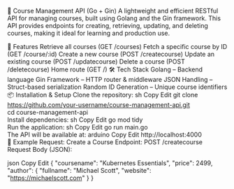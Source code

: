 📘 Course Management API (Go + Gin)
A lightweight and efficient RESTful API for managing courses, built using Golang and the Gin framework. This API provides endpoints for creating, retrieving, updating, and deleting courses, making it ideal for learning and production use.

🚀 Features
Retrieve all courses (GET /courses)
Fetch a specific course by ID (GET /course/:id)
Create a new course (POST /createcourse)
Update an existing course (POST /updatecourse)
Delete a course (POST /deletecourse)
Home route (GET /)
🛠 Tech Stack
Golang – Backend language
Gin Framework – HTTP router & middleware
JSON Handling – Struct-based serialization
Random ID Generation – Unique course identifiers
📦 Installation & Setup
Clone the repository:
sh
Copy
Edit
git clone https://github.com/your-username/course-management-api.git  
cd course-management-api  
Install dependencies:
sh
Copy
Edit
go mod tidy  
Run the application:
sh
Copy
Edit
go run main.go  
The API will be available at:
arduino
Copy
Edit
http://localhost:4000  
📌 Example Request: Create a Course
Endpoint: POST /createcourse
Request Body (JSON):

json
Copy
Edit
{
  "coursename": "Kubernetes Essentials",
  "price": 2499,
  "author": {
    "fullname": "Michael Scott",
    "website": "https://michaelscott.com"
  }
}
